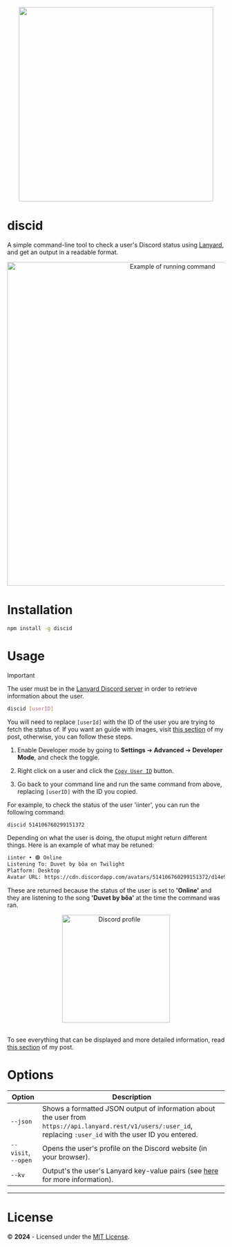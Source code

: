 <div align="center">
  <img src="https://github.com/inttter/discid/assets/73017070/c37fde61-3d46-4b9f-9ce5-b0bbe1f54e0d" width="450">
</div>

# discid

A simple command-line tool to check a user's Discord status using [Lanyard](https://github.com/Phineas/lanyard), and get an output in a readable format.

<div align="center">
  <img src="https://github.com/inttter/discid/assets/73017070/1cb1a0df-e562-4fdc-ae11-e9a0be7e8ef8" width="750" alt="Example of running command">
</div>

# Installation

```bash
npm install -g discid
```

# Usage

> [!IMPORTANT]
> The user must be in the [Lanyard Discord server](https://discord.com/invite/lanyard) in order to retrieve information about the user.

```bash
discid [userID]
```

You will need to replace `[userId]` with the ID of the user you are trying to fetch the status of. If you want an guide with images, visit [this section](https://iinter.me/writing/using-discid#how-do-you-find-a-user-id) of my post, otherwise, you can follow these steps.

1. Enable Developer mode by going to **Settings** ➔ **Advanced** ➔ **Developer Mode**, and check the toggle.

2.  Right click on a user and click the [`Copy User ID`](https://iinter.me/images/using-discid/copy-user-id.png) button.

3. Go back to your command line and run the same command from above, replacing `[userID]` with the ID you copied.

For example, to check the status of the user 'iinter', you can run the following command:

```bash
discid 514106760299151372
```

Depending on what the user is doing, the otuput might return different things. Here is an example of what may be retuned:

```bash
iinter • 🟢 Online
Listening To: Duvet by bôa on Twilight
Platform: Desktop
Avatar URL: https://cdn.discordapp.com/avatars/514106760299151372/d14e90a16144987f53f5a3700aacc934.png
```

These are returned because the status of the user is set to **'Online'** and they are listening to the song **'Duvet by bôa'** at the time the command was ran.

<div align="center">
  <img src="https://github.com/inttter/discid/assets/73017070/fc9dcd40-b2e0-4da6-97e8-2a518336b988" width="250" alt="Discord profile">
</div>

<br>

To see everything that can be displayed and more detailed information, read [this section](https://iinter.me/writing/using-discid#what-else) of my post.

# Options

| Option  | Description |
| ----------- | ----------- |
| `--json` | Shows a formatted JSON output of information about the user from `https://api.lanyard.rest/v1/users/:user_id`, replacing `:user_id` with the user ID you entered. |
| `--visit`, `--open` | Opens the user's profile on the Discord website (in your browser). |
| `--kv` | Output's the user's Lanyard key-value pairs (see [here](https://github.com/Phineas/lanyard?tab=readme-ov-file#kv) for more information). |

---

# License

©️ **2024** - Licensed under the [MIT License](https://github.com/inttter/discid/blob/master/LICENSE).